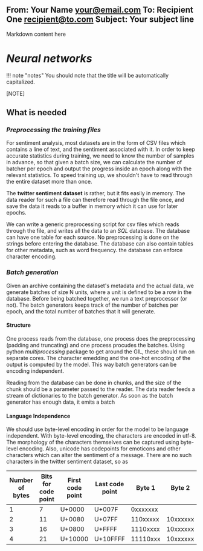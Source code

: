 From: Your Name <your@email.com>
To: Recipient One <recipient@to.com>
Subject: Your subject line
---
Markdown content here
# ***Neural networks***

!!! note "notes"
    You should note that the title will be automatically capitalized.

[NOTE]


## **What is needed**

### *Preprocessing the training files*

For sentiment analysis, most datasets are in the form of CSV files which contains a line of text, and the sentiment associated with it.  In order to keep accurate statistics during training, we need to know the number of samples in advance, so that given a batch size, we can calculate the number of batcher per epoch and output the progress inside an epoch along with the relevant statistics.  To speed training up, we shouldn't have to read through the entire dataset more than once.

The **twitter sentiment dataset** is rather, but it fits easily in memory.  The data reader for such a file can therefore read through the file once, and save the data it reads to a buffer in memory which it can use for later epochs.

We can write a generic preprocessing script for csv files which reads through the file, and writes all the data to an *SQL* database.  The database can have one table for each source.  No preprocessing is done on the strings before entering the database.  The database can also contain tables for other metadata, such as word frequency.  the database can enforce character encoding.

### *Batch generation*

Given an archive containing the dataset's metadata and the actual data, we generate batches of size N units, where a unit is defined to be a row in the database. Before being batched together, we run a text preprocessor (or not).  The batch generators keeps track of the number of batches per epoch, and the total number of batches that it will generate.

#### Structure

One process reads from the database, one process does the preprocessing (padding and truncating) and one process procudes the batches. Using python *multiprocessing* package to get around the GIL, these should run on separate cores.  The character emedding and the one-hot encoding of the output is computed by the model. This way batch generators can be encoding independent.

Reading from the database can be done in chunks, and the size of the chunk should be a parameter passed to the reader.  The data reader feeds a stream of dictionaries to the batch generator.  As soon as the batch generator has enough data, it emits a batch

#### Language Independence

We should use byte-level encoding in order for the model to be language independent.  With byte-level encoding, the characters are encoded in utf-8.  The morphology of the characters themselves can be captured using byte-level encoding. Also, unicode has codepoints for emoticons and other characters which can alter the sentiment of a message. There are no such characters in the twitter sentiment dataset, so as

|Number of bytes|	Bits for code point	| First code point | Last code point | Byte 1 |	Byte 2 | Byte 3 | Byte 4 |
|---------------|---------------------|------------------|-----------------|--------|--------|--------|--------|
|1	| 7  |U+0000 |U+007F	|0xxxxxxx	|
|2	| 11 |U+0080 |U+07FF	|110xxxxx	|10xxxxxx
|3	| 16 |U+0800 |U+FFFF	|1110xxxx	|10xxxxxx	|10xxxxxx
|4	| 21 |U+10000	|U+10FFFF	|11110xxx	|10xxxxxx	|10xxxxxx	|10xxxxxx
